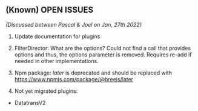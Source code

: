 ## (Known) OPEN ISSUES

_(Discussed between Pascal & Joel on Jan, 27th 2022)_

1. Update documentation for plugins

2. FilterDirector: What are the options? Could not find a call that provides options and thus, the
   options parameter is removed. Requires re-add if needed in other implementations.

3. Npm package: _later_ is deprecated and should be replaced with
   https://www.npmjs.com/package/@breejs/later

4. Not yet migrated plugins:

- DatatransV2
